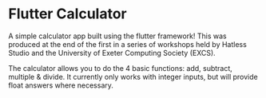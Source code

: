 # Flutter Calculator
A simple calculator app built using the flutter framework! This was produced at the end of the first in a series of workshops held by Hatless Studio and the University of Exeter Computing Society (EXCS). 

The calculator allows you to do the 4 basic functions: add, subtract, multiple & divide. It currently only works with integer inputs, but will provide float answers where necessary.